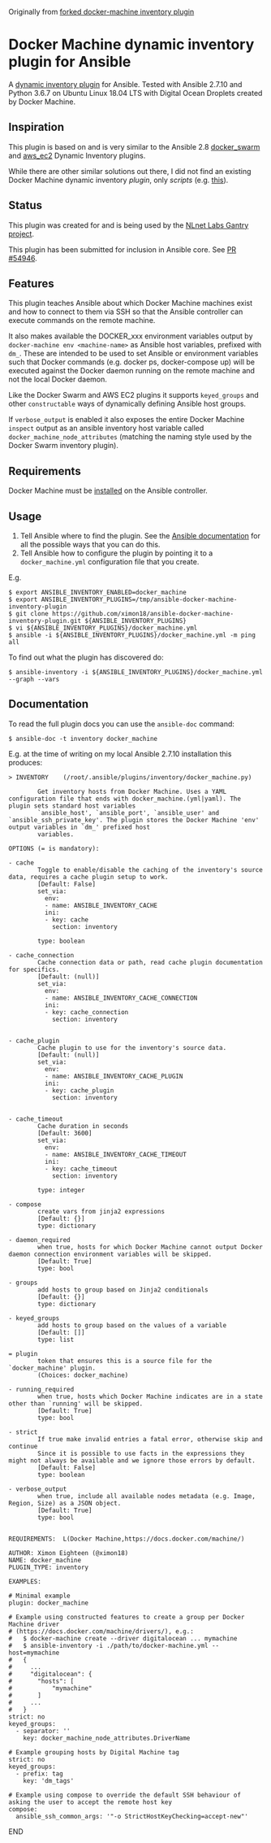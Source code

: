 Originally from [forked docker-machine inventory plugin](https://github.com/benroose/ansible-docker-machine-inventory-plugin)

# Docker Machine dynamic inventory plugin for Ansible

A [dynamic inventory plugin](https://docs.ansible.com/ansible/latest/plugins/inventory.html) for Ansible. Tested with Ansible 2.7.10 and Python 3.6.7 on Ubuntu Linux 18.04 LTS with Digital Ocean Droplets created by Docker Machine.

## Inspiration

This plugin is based on and is very similar to the Ansible 2.8 [docker_swarm](https://docs.ansible.com/ansible/devel/plugins/inventory/docker_swarm.html?highlight=docker_swarm) and [aws_ec2](https://docs.ansible.com/ansible/devel/plugins/inventory/aws_ec2.html?highlight=aws_ec2) Dynamic Inventory plugins.

While there are other similar solutions out there, I did not find an existing Docker Machine dynamic inventory _plugin_, only _scripts_ (e.g. [this](https://gist.github.com/nathanleclaire/1bbf18de7c73f89aa36c)).

## Status

This plugin was created for and is being used by the [NLnet Labs Gantry project](https://github.com/NLnetLabs/gantry).

This plugin has been submitted for inclusion in Ansible core. See [PR #54946](https://github.com/ansible/ansible/pull/54946).

## Features

This plugin teaches Ansible about which Docker Machine machines exist and how to connect to them via SSH so that the Ansible controller can execute commands on the remote machine.

It also makes available the DOCKER_xxx environment variables output by `docker-machine env <machine-name>` as Ansible host variables, prefixed with `dm_`. These are intended to be used to set Ansible or environment variables such that Docker commands (e.g. docker ps, docker-compose up) will be executed against the Docker daemon running on the remote machine and not the local Docker daemon.

Like the Docker Swarm and AWS EC2 plugins it supports `keyed_groups` and other `constructable` ways of dynamically defining Ansible host groups.

If `verbose_output` is enabled it also exposes the entire Docker Machine ```inspect``` output as an ansible inventory host variable called `docker_machine_node_attributes` (matching the naming style used by the Docker Swarm inventory plugin).

## Requirements

Docker Machine must be [installed](https://docs.docker.com/machine/install-machine/) on the Ansible controller.

## Usage

1. Tell Ansible where to find the plugin. See the [Ansible documentation](https://docs.ansible.com/ansible/latest/dev_guide/developing_locally.html#adding-a-plugin-locally) for all the possible ways that you can do this.
2. Tell Ansible how to configure the plugin by pointing it to a `docker_machine.yml` configuration file that you create.

E.g.

```
$ export ANSIBLE_INVENTORY_ENABLED=docker_machine
$ export ANSIBLE_INVENTORY_PLUGINS=/tmp/ansible-docker-machine-inventory-plugin
$ git clone https://github.com/ximon18/ansible-docker-machine-inventory-plugin.git ${ANSIBLE_INVENTORY_PLUGINS}
$ vi ${ANSIBLE_INVENTORY_PLUGINS}/docker_machine.yml
$ ansible -i ${ANSIBLE_INVENTORY_PLUGINS}/docker_machine.yml -m ping all
```

To find out what the plugin has discovered do:

```
$ ansible-inventory -i ${ANSIBLE_INVENTORY_PLUGINS}/docker_machine.yml --graph --vars
```

## Documentation

To read the full plugin docs you can use the `ansible-doc` command:

```
$ ansible-doc -t inventory docker_machine
```

E.g. at the time of writing on my local Ansible 2.7.10 installation this produces:

```
> INVENTORY    (/root/.ansible/plugins/inventory/docker_machine.py)

        Get inventory hosts from Docker Machine. Uses a YAML configuration file that ends with docker_machine.(yml|yaml). The plugin sets standard host variables
        `ansible_host', `ansible_port', `ansible_user' and `ansible_ssh_private_key'. The plugin stores the Docker Machine 'env' output variables in `dm_' prefixed host
        variables.

OPTIONS (= is mandatory):

- cache
        Toggle to enable/disable the caching of the inventory's source data, requires a cache plugin setup to work.
        [Default: False]
        set_via:
          env:
          - name: ANSIBLE_INVENTORY_CACHE
          ini:
          - key: cache
            section: inventory

        type: boolean

- cache_connection
        Cache connection data or path, read cache plugin documentation for specifics.
        [Default: (null)]
        set_via:
          env:
          - name: ANSIBLE_INVENTORY_CACHE_CONNECTION
          ini:
          - key: cache_connection
            section: inventory


- cache_plugin
        Cache plugin to use for the inventory's source data.
        [Default: (null)]
        set_via:
          env:
          - name: ANSIBLE_INVENTORY_CACHE_PLUGIN
          ini:
          - key: cache_plugin
            section: inventory


- cache_timeout
        Cache duration in seconds
        [Default: 3600]
        set_via:
          env:
          - name: ANSIBLE_INVENTORY_CACHE_TIMEOUT
          ini:
          - key: cache_timeout
            section: inventory

        type: integer

- compose
        create vars from jinja2 expressions
        [Default: {}]
        type: dictionary

- daemon_required
        when true, hosts for which Docker Machine cannot output Docker daemon connection environment variables will be skipped.
        [Default: True]
        type: bool

- groups
        add hosts to group based on Jinja2 conditionals
        [Default: {}]
        type: dictionary

- keyed_groups
        add hosts to group based on the values of a variable
        [Default: []]
        type: list

= plugin
        token that ensures this is a source file for the `docker_machine' plugin.
        (Choices: docker_machine)

- running_required
        when true, hosts which Docker Machine indicates are in a state other than `running' will be skipped.
        [Default: True]
        type: bool

- strict
        If true make invalid entries a fatal error, otherwise skip and continue
        Since it is possible to use facts in the expressions they might not always be available and we ignore those errors by default.
        [Default: False]
        type: boolean

- verbose_output
        when true, include all available nodes metadata (e.g. Image, Region, Size) as a JSON object.
        [Default: True]
        type: bool


REQUIREMENTS:  L(Docker Machine,https://docs.docker.com/machine/)

AUTHOR: Ximon Eighteen (@ximon18)
NAME: docker_machine
PLUGIN_TYPE: inventory

EXAMPLES:

# Minimal example
plugin: docker_machine

# Example using constructed features to create a group per Docker Machine driver
# (https://docs.docker.com/machine/drivers/), e.g.:
#   $ docker-machine create --driver digitalocean ... mymachine
#   $ ansible-inventory -i ./path/to/docker-machine.yml --host=mymachine
#   {
#     ...
#     "digitalocean": {
#       "hosts": [
#           "mymachine"
#       ]
#     ...
#   }
strict: no
keyed_groups:
  - separator: ''
    key: docker_machine_node_attributes.DriverName

# Example grouping hosts by Digital Machine tag
strict: no
keyed_groups:
  - prefix: tag
    key: 'dm_tags'

# Example using compose to override the default SSH behaviour of asking the user to accept the remote host key
compose:
  ansible_ssh_common_args: '"-o StrictHostKeyChecking=accept-new"'
```

END
